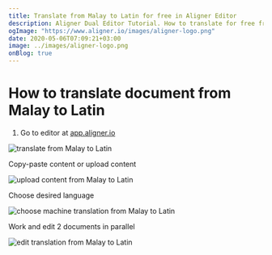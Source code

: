 ```yaml
---
title: Translate from Malay to Latin for free in Aligner Editor
description: Aligner Dual Editor Tutorial. How to translate for free from Malay to Latin. Aligner is multilingual document management platform. 
ogImage: "https://www.aligner.io/images/aligner-logo.png"
date: 2020-05-06T07:09:21+03:00
image: ../images/aligner-logo.png
onBlog: true
---
```


# How to translate document from Malay to Latin

1. Go to editor at [app.aligner.io](https://app.aligner.io "Aligner App web page")

![translate from Malay to Latin](../aligner-blank-editor.png "translate from Malay to Latin")

Copy-paste content or upload content

![upload content from Malay to Latin](../aligner-uploaded-document.png "upload content from Malay to Latin")

Choose desired language

![choose machine translation from Malay to Latin](../aligner-language-dropdown.png "choose machine translation from Malay to Latin")

Work and edit 2 documents in parallel

![edit translation from Malay to Latin](../aligner-double-sitded-editor.png "edit translation from Malay to Latin")

